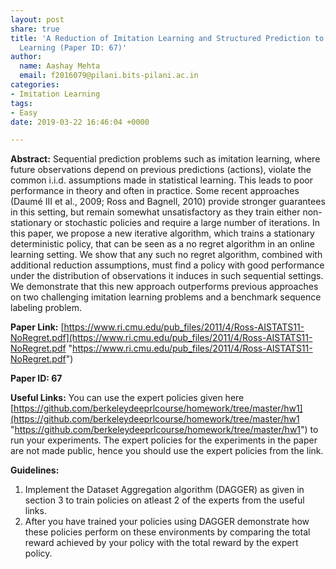 ```yaml
---
layout: post
share: true
title: 'A Reduction of Imitation Learning and Structured Prediction to No-Regret Online
  Learning (Paper ID: 67)'
author:
  name: Aashay Mehta
  email: f2016079@pilani.bits-pilani.ac.in
categories:
- Imitation Learning
tags:
- Easy
date: 2019-03-22 16:46:04 +0000

---
```

**Abstract:** Sequential prediction problems such as imitation learning, where future observations depend on previous predictions (actions), violate the common i.i.d. assumptions made in statistical learning. This leads to poor performance in theory and often in practice. Some recent approaches (Daumé III et al., 2009; Ross and Bagnell, 2010) provide stronger guarantees in this setting, but remain somewhat unsatisfactory as they train either non-stationary or stochastic policies and require a large number of iterations. In this paper, we propose a new iterative algorithm, which trains a stationary deterministic policy, that can be seen as a no regret algorithm in an online learning setting. We show that any such no regret algorithm, combined with additional reduction assumptions, must find a policy with good performance under the distribution of observations it induces in such sequential settings. We demonstrate that this new approach outperforms previous approaches on two challenging imitation learning problems and a benchmark sequence labeling problem.

**Paper Link:** [https://www.ri.cmu.edu/pub_files/2011/4/Ross-AISTATS11-NoRegret.pdf](https://www.ri.cmu.edu/pub_files/2011/4/Ross-AISTATS11-NoRegret.pdf "https://www.ri.cmu.edu/pub_files/2011/4/Ross-AISTATS11-NoRegret.pdf")

**Paper ID: 67**

**Useful Links:** You can use the expert policies given here [https://github.com/berkeleydeeprlcourse/homework/tree/master/hw1](https://github.com/berkeleydeeprlcourse/homework/tree/master/hw1 "https://github.com/berkeleydeeprlcourse/homework/tree/master/hw1") to run your experiments. The expert policies for the experiments in the paper are not made public, hence you should use the expert policies from the link.

**Guidelines:**

1. Implement the Dataset Aggregation algorithm (DAGGER) as given in section 3 to train policies on atleast 2 of the experts from the useful links.
2. After you have trained your policies using DAGGER demonstrate how these policies perform on these environments by comparing the total reward achieved by your policy with the total reward by the expert policy.
